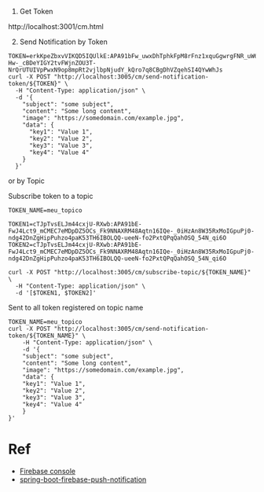 1. Get Token

http://localhost:3001/cm.html

2. Send Notification by Token

```
TOKEN=erkKpeZbxvVIKQD5IQUlkE:APA91bFw_uwxDhTphkFpM8rFnz1xquGgwrgFNR_uW68btKlHe7WVB-Hw-_cBDeYIGY2tvFWjnZOU3T-NrQrUTUIVpPwxN9op8mpRt2vjlbpNjudY_kQro7q8CBgDhVZqehSI4QYwWhJs
curl -X POST "http://localhost:3005/cm/send-notification-token/${TOKEN}" \
  -H "Content-Type: application/json" \
  -d '{
    "subject": "some subject",
    "content": "Some long content",
    "image": "https://somedomain.com/example.jpg",
    "data": {
      "key1": "Value 1",
      "key2": "Value 2",
      "key3": "Value 3",
      "key4": "Value 4"
    }
  }'
```

or by Topic

Subscribe token to a topic
```
TOKEN_NAME=meu_topico

TOKEN1=cTJpTvsELJm44cxjU-RXwb:APA91bE-FwJ4Lct9_mCMEC7eMDpDZ5OCs_Fk9NNAXRM48Aqtn16IQe-_0iHzAn8W35RxMoIGpuPj0-ndg42DnZgHipPuhzo4paK53TH6IBOLQQ-ueeN-fo2PxtQPqQahOSQ_54N_qi6O
TOKEN2=cTJpTvsELJm44cxjU-RXwb:APA91bE-FwJ4Lct9_mCMEC7eMDpDZ5OCs_Fk9NNAXRM48Aqtn16IQe-_0iHzAn8W35RxMoIGpuPj0-ndg42DnZgHipPuhzo4paK53TH6IBOLQQ-ueeN-fo2PxtQPqQahOSQ_54N_qi6O

curl -X POST "http://localhost:3005/cm/subscribe-topic/${TOKEN_NAME}" \
  -H "Content-Type: application/json" \
  -d '[$TOKEN1, $TOKEN2]'
```

Sent to all token registered on topic name
```
TOKEN_NAME=meu_topico
curl -X POST "http://localhost:3005/cm/send-notification-token/${TOKEN_NAME}" \
    -H "Content-Type: application/json" \
    -d '{
    "subject": "some subject",
    "content": "Some long content",
    "image": "https://somedomain.com/example.jpg",
    "data": {
    "key1": "Value 1",
    "key2": "Value 2",
    "key3": "Value 3",
    "key4": "Value 4"
    }
}'
```


# Ref

* [Firebase console](https://console.firebase.google.com/u/0/project/_/settings/serviceaccounts/adminsdk)
* [spring-boot-firebase-push-notification](https://springhow.com/spring-boot-firebase-push-notification/#java-configuration-for-messaging)